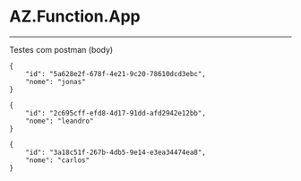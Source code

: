 # AZ.Function.App

---

Testes com postman (body)
```
{
    "id": "5a628e2f-678f-4e21-9c20-78610dcd3ebc",
    "nome": "jonas"
}

{
    "id": "2c695cff-efd8-4d17-91dd-afd2942e12bb",
    "nome": "leandro"
}

{
    "id": "3a18c51f-267b-4db5-9e14-e3ea34474ea8",
    "nome": "carlos"
}
```
